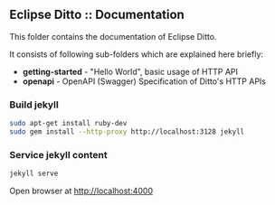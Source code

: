 ## Eclipse Ditto :: Documentation

This folder contains the documentation of Eclipse Ditto.

It consists of following sub-folders which are explained here briefly:
* **getting-started** - "Hello World", basic usage of HTTP API
* **openapi** - OpenAPI (Swagger) Specification of Ditto's HTTP APIs

### Build jekyll

```bash
sudo apt-get install ruby-dev
sudo gem install --http-proxy http://localhost:3128 jekyll
```

### Service jekyll content

```bash
jekyll serve
```

Open browser at [http://localhost:4000](http://localhost:4000)
